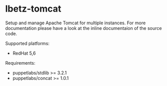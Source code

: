 lbetz-tomcat
==============

Setup and manage Apache Tomcat for multiple instances. For more documentation
please have a look at the inline documentaion of the source code.

Supported platforms:
  - RedHat 5,6

Requirements:
  - puppetlabs/stdlib >= 3.2.1
  - puppetlabs/concat >= 1.0.1
